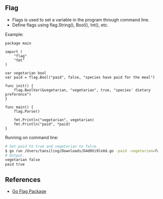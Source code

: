 ## Flag 

- Flags is used to set a variable in the program through command line. 
- Define flags using flag.String(), Bool(), Int(), etc.

Example: 
```golang
package main

import (
	"flag"
	"fmt"
)

var vegetarian bool
var paid = flag.Bool("paid", false, "species have paid for the meal")

func init() {
	flag.BoolVar(&vegetarian, "vegetarian", true, "species' dietary preference")
}

func main() {
	flag.Parse()

	fmt.Println("vegetarian", vegetarian)
	fmt.Println("paid", *paid)
}
```

Running on command line:
```bash
# Set paid to true and vegetarian to false.
$ go run /Users/tansiling/Downloads/D4d0Vi9lnXd.go -paid -vegetarian=false
# Output.
vegetarian false
paid true
```

## References
- [Go Flag Package](https://golang.org/pkg/flag/#pkg-overview)
